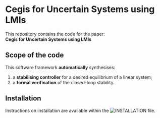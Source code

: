 # Cegis for Uncertain Systems using LMIs
This repository contains the code for the paper:  
**Cegis for Uncertain Systems using LMIs**

  
## Scope of the code
This software framework **automatically** synthesises:  
1. a **stabilising controller** for a desired equilibrium of a linear system;  
2. a **formal verification** of the closed-loop stability.
  
  
## Installation  
Instructions on installation are available within the ![INSTALLATION](./documentation/INSTALLATION.md/) file.    
    



